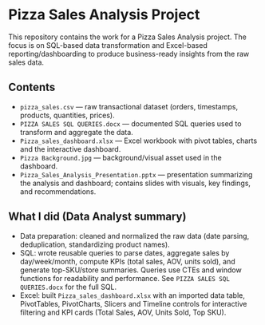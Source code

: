 # Pizza Sales Analysis Project

This repository contains the work for a Pizza Sales Analysis project. The focus is on SQL-based data transformation and Excel-based reporting/dashboarding to produce business-ready insights from the raw sales data.

## Contents
- `pizza_sales.csv` — raw transactional dataset (orders, timestamps, products, quantities, prices).
- `PIZZA SALES SQL QUERIES.docx` — documented SQL queries used to transform and aggregate the data.
- `Pizza_sales_dashboard.xlsx` — Excel workbook with pivot tables, charts and the interactive dashboard.
- `Pizza Background.jpg` — background/visual asset used in the dashboard.
- `Pizza_Sales_Analysis_Presentation.pptx` — presentation summarizing the analysis and dashboard; contains slides with visuals, key findings, and recommendations.

## What I did (Data Analyst summary)
- Data preparation: cleaned and normalized the raw data (date parsing, deduplication, standardizing product names).
- SQL: wrote reusable queries to parse dates, aggregate sales by day/week/month, compute KPIs (total sales, AOV, units sold), and generate top-SKU/store summaries. Queries use CTEs and window functions for readability and performance. See `PIZZA SALES SQL QUERIES.docx` for the full SQL.
- Excel: built `Pizza_sales_dashboard.xlsx` with an imported data table, PivotTables, PivotCharts, Slicers and Timeline controls for interactive filtering and KPI cards (Total Sales, AOV, Units Sold, Top SKU).





